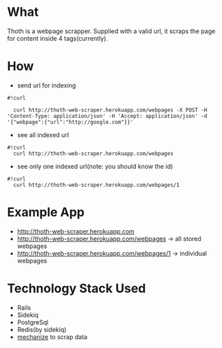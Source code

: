 # What

Thoth is a webpage scrapper. Supplied with a valid url, it scraps the page for content inside 4 tags(currently).

# How
* send url for indexing
```
#!curl

  curl http://thoth-web-scraper.herokuapp.com/webpages -X POST -H 'Content-Type: application/json' -H 'Accept: application/json' -d '{"webpage":{"url":"http://google.com"}}'
```
* see all indexed url
```
#!curl
  curl http://thoth-web-scraper.herokuapp.com/webpages
```
* see only one indexed url(note: you should know the id)
```
#!curl
  curl http://thoth-web-scraper.herokuapp.com/webpages/1
```

# Example App
* http://thoth-web-scraper.herokuapp.com
* http://thoth-web-scraper.herokuapp.com/webpages -> all stored webpages
* http://thoth-web-scraper.herokuapp.com/webpages/1 -> individual webpages

# Technology Stack Used
* Rails
* Sidekiq
* PostgreSql
* Redis(by sidekiq)
* [mechanize](https://github.com/sparklemotion/mechanize) to scrap data